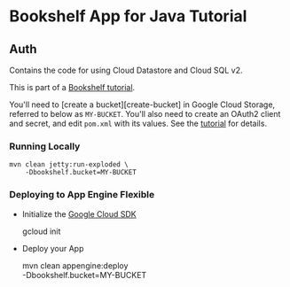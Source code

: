 # Bookshelf App for Java Tutorial
## Auth

Contains the code for using Cloud Datastore and Cloud SQL v2.

This is part of a [Bookshelf tutorial][tutorial].

You'll need to [create a bucket][create-bucket] in Google Cloud Storage,
referred to below as `MY-BUCKET`. You'll also need to create an OAuth2 client
and secret, and edit `pom.xml` with its values. See the [tutorial][tutorial] for
details.

[tutorial]: https://cloud.google.com/java/getting-started/tutorial-app

### Running Locally

    mvn clean jetty:run-exploded \
        -Dbookshelf.bucket=MY-BUCKET


### Deploying to App Engine Flexible

* Initialize the [Google Cloud SDK]()

    gcloud init

* Deploy your App

    mvn clean appengine:deploy \
        -Dbookshelf.bucket=MY-BUCKET


